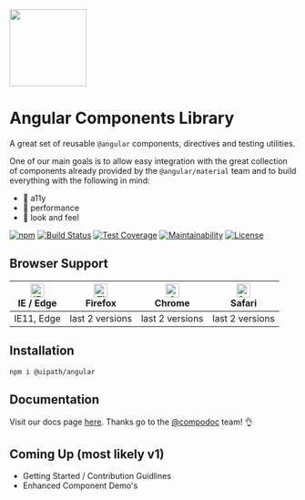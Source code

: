 <img src="https://raw.githubusercontent.com/UiPath/angular-components/master/logo.png" width="135" />

# Angular Components Library

A great set of reusable `@angular` components, directives and testing utilities.

One of our main goals is to allow easy integration with the great collection of components already provided by the `@angular/material` team and to build everything with the following in mind:

- 🤘 a11y
- 🚀 performance
- 💖 look and feel

[![npm](https://img.shields.io/npm/v/@uipath/angular.svg)](https://www.npmjs.com/package/@uipath/angular)
[![Build Status](https://uipath.visualstudio.com/angular-components/_apis/build/status/UiPath.angular-components?branchName=master)](https://uipath.visualstudio.com/angular-components/_build/latest?definitionId=387&branchName=master)
[![Test Coverage](https://api.codeclimate.com/v1/badges/61117dc99c96535bbfb2/test_coverage)](https://codeclimate.com/github/UiPath/angular-components/test_coverage)
[![Maintainability](https://api.codeclimate.com/v1/badges/61117dc99c96535bbfb2/maintainability)](https://codeclimate.com/github/UiPath/angular-components/maintainability)
[![License](https://badgen.net/badge/license/MIT/blue)]()

## Browser Support

| [<img src="https://raw.githubusercontent.com/alrra/browser-logos/master/src/edge/edge_48x48.png" alt="IE / Edge" width="24px" height="24px" />](http://godban.github.io/browsers-support-badges/)</br>IE / Edge | [<img src="https://raw.githubusercontent.com/alrra/browser-logos/master/src/firefox/firefox_48x48.png" alt="Firefox" width="24px" height="24px" />](http://godban.github.io/browsers-support-badges/)</br>Firefox | [<img src="https://raw.githubusercontent.com/alrra/browser-logos/master/src/chrome/chrome_48x48.png" alt="Chrome" width="24px" height="24px" />](http://godban.github.io/browsers-support-badges/)</br>Chrome | [<img src="https://raw.githubusercontent.com/alrra/browser-logos/master/src/safari/safari_48x48.png" alt="Safari" width="24px" height="24px" />](http://godban.github.io/browsers-support-badges/)</br>Safari |
| --------- | --------- | --------- | --------- |
| IE11, Edge| last 2 versions| last 2 versions| last 2 versions

## Installation

`npm i @uipath/angular`

## Documentation

Visit our docs page [here](https://uipath.github.io/angular-components). Thanks go to the [@compodoc](https://compodoc.app/) team! 👌

## Coming Up (most likely v1)

- Getting Started / Contribution Guidlines
- Enhanced Component Demo's
